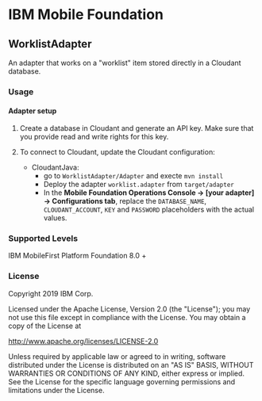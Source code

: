 IBM Mobile Foundation
===
## WorklistAdapter
An adapter that works on a "worklist" item stored directly in a Cloudant database.


### Usage
#### Adapter setup
1. Create a database in Cloudant and generate an API key. Make sure that you provide read and write rights for this key.
2. To connect to Cloudant, update the Cloudant configuration:

   
   * CloudantJava:
      - go to `WorklistAdapter/Adapter` and execte `mvn install`
      - Deploy the adapter `worklist.adapter` from `target/adapter`
      - In the **Mobile Foundation Operations Console → [your adapter] → Configurations tab**, replace the `DATABASE_NAME`, `CLOUDANT_ACCOUNT`, `KEY` and `PASSWORD` placeholders with the actual values.



### Supported Levels
IBM MobileFirst Platform Foundation 8.0 +

### License
Copyright 2019 IBM Corp.

Licensed under the Apache License, Version 2.0 (the "License");
you may not use this file except in compliance with the License.
You may obtain a copy of the License at

http://www.apache.org/licenses/LICENSE-2.0

Unless required by applicable law or agreed to in writing, software
distributed under the License is distributed on an "AS IS" BASIS,
WITHOUT WARRANTIES OR CONDITIONS OF ANY KIND, either express or implied.
See the License for the specific language governing permissions and
limitations under the License.
